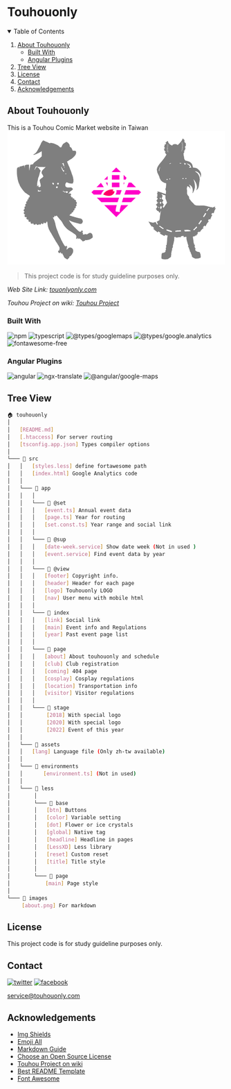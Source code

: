 # Touhouonly


<!-- TABLE OF CONTENTS -->
<details open="open">
	<summary>Table of Contents</summary>
	<ol>
		<li>
			<a href="#about-touhouonly">About Touhouonly</a>
			<ul>
				<li><a href="#built-with">Built With</a></li>
				<li><a href="#angular-plugins">Angular Plugins</a></li>
			</ul>
		</li>
		<li><a href="#tree-view">Tree View</a></li>
		<li><a href="#license">License</a></li>
		<li><a href="#contact">Contact</a></li>
		<li><a href="#acknowledgements">Acknowledgements</a></li>
	</ol>
</details>

<!-- ABOUT Touhouonly -->
## About Touhouonly

This is a Touhou Comic Market website in Taiwan
![Product Name Screen Shot](images/about.png)

> This project code is for study guideline purposes only.

_Web Site Link: [touonlyonly.com](https://touonlyonly.com)_

_Touhou Project on wiki: [Touhou Project](https://en.wikipedia.org/wiki/Touhou_Project)_


### Built With

![npm](https://img.shields.io/badge/npm-6.14.6-blue?logo=npm&style=for-the-badge)
![typescript](https://img.shields.io/badge/typescript-4.0.2-blue?logo=typescript&style=for-the-badge)
![@types/googlemaps](https://img.shields.io/badge/@types/googlemaps-0.0.41-green?logo=typescript&style=for-the-badge)
![@types/google.analytics](https://img.shields.io/badge/@types/google.analytics-0.0.41-green?logo=typescript&style=for-the-badge)
![fontawesome-free](https://img.shields.io/badge/fontawesome--free-5.15.1-blue?logo=font-awesome&style=for-the-badge)

### Angular Plugins

![angular](https://img.shields.io/badge/angular-11.0.5-red?logo=angular&style=for-the-badge)
![ngx-translate](https://img.shields.io/badge/@ngx--translate-13.0.0-orange?logo=angular&style=for-the-badge)
![@angular/google-maps](https://img.shields.io/badge/@angular/google--maps-11.0.0-orange?logo=angular&style=for-the-badge)


<!-- Tree View -->
## Tree View

```sh
🏠 touhouonly
│
│   [README.md]
│   [.htaccess] For server routing
│   [tsconfig.app.json] Types compiler options
│
└─── 📁 src
│   │   [styles.less] define fortawesome path
│   │   [index.html] Google Analytics code
│   │
│   └─── 📁 app
│   │   │
│   │   └─── 📁 @set
│   │   │   [event.ts] Annual event data
│   │   │   [page.ts] Year for routing
│   │   │   [set.const.ts] Year range and social link
│   │   │
│   │   └─── 📁 @sup
│   │   │   [date-week.service] Show date week (Not in used )
│   │   │   [event.service] Find event data by year
│   │   │
│   │   └─── 📁 @view
│   │   │   [footer] Copyright info.
│   │   │   [header] Header for each page
│   │   │   [logo] Touhouonly LOGO
│   │   │   [nav] User menu with mobile html
│   │   │
│   │   └─── 📁 index
│   │   │   [link] Social link
│   │   │   [main] Event info and Regulations
│   │   │   [year] Past event page list
│   │   │
│   │   └─── 📁 page
│   │   │   [about] About touhouonly and schedule
│   │   │   [club] Club registration
│   │   │   [coming] 404 page
│   │   │   [cosplay] Cosplay regulations
│   │   │   [location] Transportation info
│   │   │   [visitor] Visitor regulations
│   │   │
│   │   └─── 📁 stage
│   │   　   [2018] With special logo
│   │   　   [2020] With special logo
│   │   　   [2022] Event of this year
│   │
│   └─── 📁 assets
│   │   [lang] Language file (Only zh-tw available)
│   │
│   └─── 📁 environments
│   │   　  [environment.ts] (Not in used)
│   │
│   └─── 📁 less
│   　   │
│   　   └─── 📁 base
│   　   │   [btn] Buttons
│  　    │   [color] Variable setting
│   　   │   [dot] Flower or ice crystals
│   　   │   [global] Native tag
│   　   │   [headline] Headline in pages
│   　   │   [LessXD] Less library
│   　   │   [reset] Custom reset
│   　   │   [title] Title style
│  　    │
│  　    └─── 📁 page
│   　  　   [main] Page style
│
└─── 📁 images
　   [about.png] For markdown

```


<!-- LICENSE -->
## License

This project code is for study guideline purposes only.


<!-- CONTACT -->
## Contact

[![twitter](https://img.shields.io/badge/twitter-tw-blue?logo=twitter&style=for-the-badge)](https%3A%2F%2Ftwitter.com%2Ftouhouonly_tw)
[![facebook](https://img.shields.io/badge/facebook-tw-blue?logo=facebook&style=for-the-badge)](https%3A%2F%2Ffacebook.com%2FTouhouOnly)

<service@touhouonly.com>

<!-- ACKNOWLEDGEMENTS -->
## Acknowledgements
* [Img Shields](https://shields.io)
* [Emoji All](https://emojiall.com)
* [Markdown Guide](https://www.markdownguide.org)
* [Choose an Open Source License](https://choosealicense.com)
* [Touhou Project on wiki](https://en.wikipedia.org/wiki/Touhou_Project)
* [Best README Template](https://github.com/othneildrew/Best-README-Template)
* [Font Awesome](https://fontawesome.com)

